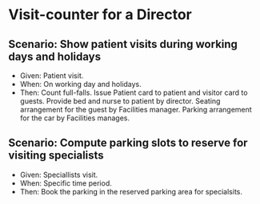 # Visit-counter for a Director

## Scenario: Show patient visits during working days and holidays

- Given: Patient visit.
- When: On working day and holidays.
- Then: Count full-falls.
        Issue Patient card to patient and visitor card to guests.
        Provide bed and nurse to patient by director.
        Seating arrangement for the guest by Facilities manager.
        Parking arrangement for the car by Facilities manages.

## Scenario: Compute parking slots to reserve for visiting specialists

- Given: Speciallists visit.
- When: Specific time period.
- Then: Book the parking in the reserved parking area for specialsits.
